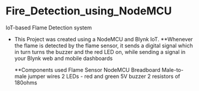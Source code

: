 # Fire_Detection_using_NodeMCU
IoT-based Flame Detection system
* This Project was created using a NodeMCU and Blynk IoT.
**Whenever the flame is detected by the flame sensor, it sends a digital signal which in turn turns the buzzer and the red LED on, while sending a signal in your Blynk web and mobile dashboards

  **Components used
  Flame Sensor
  NodeMCU
  Breadboard
  Male-to-male jumper wires
  2 LEDs - red and green
  5V buzzer
  2 resistors of 180ohms
